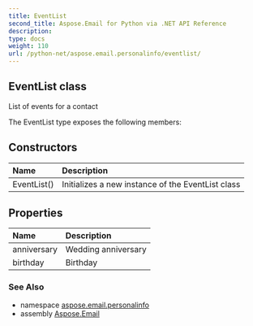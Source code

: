 ```yaml
---
title: EventList
second_title: Aspose.Email for Python via .NET API Reference
description: 
type: docs
weight: 110
url: /python-net/aspose.email.personalinfo/eventlist/
---
```


## EventList class

List of events for a contact

The EventList type exposes the following members:
## Constructors
| Name | Description |
| :- | :- |
|EventList()|Initializes a new instance of the EventList class|
## Properties
| Name | Description |
| :- | :- |
|anniversary|Wedding anniversary|
|birthday|Birthday|

### See Also

* namespace [aspose.email.personalinfo](/email/python-net/aspose.email.personalinfo/)
* assembly [Aspose.Email](/email/python-net/)

